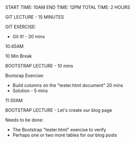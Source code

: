 START TIME: 10AM
END TIME: 12PM
TOTAL TIME: 2 HOURS

GIT LECTURE - 15 MINUTES

GIT EXERCISE: 
- Git It! - 30 mins

10:45AM

10 Min Break

BOOTSTRAP LECTURE - 10 mins

Bootsrap Exercise: 
- Build columns on the "tester.html document" 20 mins
- Solution - 5 mins

11:30AM

BOOTSTRAP LECTURE - Let's create our blog page

Needs to be done: 
- The Bootstrap "tester.html" exercise to verify
- Perhaps one or two more tables for our blog posts

